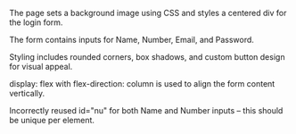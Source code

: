 The page sets a background image using CSS and styles a centered div for the login form.

The form contains inputs for Name, Number, Email, and Password.

Styling includes rounded corners, box shadows, and custom button design for visual appeal.

display: flex with flex-direction: column is used to align the form content vertically.

Incorrectly reused id="nu" for both Name and Number inputs – this should be unique per element.
